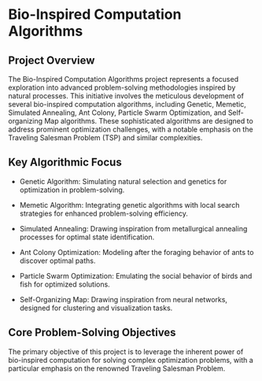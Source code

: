 # Bio-Inspired Computation Algorithms
## Project Overview
The Bio-Inspired Computation Algorithms project represents a focused exploration into advanced problem-solving methodologies inspired by natural processes. This initiative involves the meticulous development of several bio-inspired computation algorithms, including Genetic, Memetic, Simulated Annealing, Ant Colony, Particle Swarm Optimization, and Self-organizing Map algorithms. These sophisticated algorithms are designed to address prominent optimization challenges, with a notable emphasis on the Traveling Salesman Problem (TSP) and similar complexities.

## Key Algorithmic Focus
* Genetic Algorithm: Simulating natural selection and genetics for optimization in problem-solving.

* Memetic Algorithm: Integrating genetic algorithms with local search strategies for enhanced problem-solving efficiency.

* Simulated Annealing: Drawing inspiration from metallurgical annealing processes for optimal state identification.

* Ant Colony Optimization: Modeling after the foraging behavior of ants to discover optimal paths.

* Particle Swarm Optimization: Emulating the social behavior of birds and fish for optimized solutions.

* Self-Organizing Map: Drawing inspiration from neural networks, designed for clustering and visualization tasks.

## Core Problem-Solving Objectives
The primary objective of this project is to leverage the inherent power of bio-inspired computation for solving complex optimization problems, with a particular emphasis on the renowned Traveling Salesman Problem.
